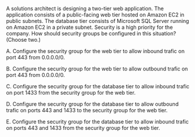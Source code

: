 A solutions architect is designing a two-tier web application. The application consists of a public-facing web tier hosted on Amazon EC2 in public subnets. The database tier consists of Microsoft SQL Server running on Amazon EC2 in a private subnet. Security is a high priority for the company. How should security groups be configured in this situation? (Choose two.) 

A. Configure the security group for the web tier to allow inbound trafic on port 443 from 0.0.0.0/0. 

B. Configure the security group for the web tier to allow outbound trafic on port 443 from 0.0.0.0/0. 

C. Configure the security group for the database tier to allow inbound trafic on port 1433 from the security group for the web tier. 

D. Configure the security group for the database tier to allow outbound trafic on ports 443 and 1433 to the security group for the web tier. 

E. Configure the security group for the database tier to allow inbound trafic on ports 443 and 1433 from the security group for the web tier.